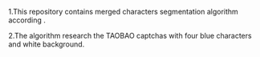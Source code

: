 1.This repository contains merged characters segmentation algorithm according .

2.The algorithm research the TAOBAO captchas with four blue characters and white background.
